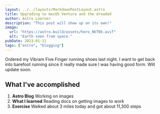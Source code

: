 ```yaml
---
layout: ../../layouts/MarkdownPostLayout.astro
title: Upgrading to macOS Ventura and the dreaded
author: Astro Learner
description: "This post will show up on its own!"
image:
  url: "https://astro.build/assets/hero_NkT0b.avif"
  alt: "Earth seen from space."
pubDate: 2023-01-11
tags: ["astro", "blogging"]
---
```


Ordered my Vibram Five Finger running shoes last night. I want to get back into barefoot running since it really made sure I was having good form. Will update soon.

## What I've accomplished

1. **Astro Blog** Working on images
2. **What I learned** Reading docs on getting images to work
3. **Exercise** Walked about 3 miles today and got about 11,300 steps
